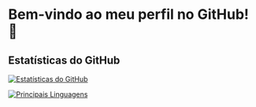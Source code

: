 # Bem-vindo ao meu perfil no GitHub! 👋

## Estatísticas do GitHub
[![Estatísticas do GitHub](https://github-readme-stats.vercel.app/api?username=Leonardo-Lucas-SPO&show_icons=true&include_all_commits=true&theme=dark&hide_border=true)](https://github.com/Leonardo-Lucas-SPO/seu-repositorio)

[![Principais Linguagens](https://github-readme-stats.vercel.app/api/top-langs/?username=Leonardo-Lucas-SPO&layout=compact&theme=dark&hide_border=true)](https://github.com/Leonardo-Lucas-SPO/seu-repositorio)
